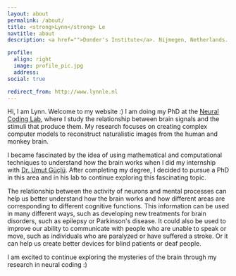 ```yaml
---
layout: about
permalink: /about/
title: <strong>Lynn</strong> Le
navtitle: about
description: <a href="">Donder's Institute</a>. Nijmegen, Netherlands.

profile:
  align: right
  image: profile_pic.jpg
  address:
social: true

redirect_from: http://www.lynnle.nl
---
```


Hi, I am Lynn. Welcome to my website :) I am doing my PhD at the [Neural Coding Lab](https://neuralcoding.nl/), where I study the relationship between brain signals and the stimuli that produce them. My research focuses on creating complex computer models to reconstruct naturalistic images from the human and monkey brain.

I became fascinated by the idea of using mathematical and computational techniques to understand how the brain works when I did my internship with [Dr. Umut Güçlü](https://www.ru.nl/en/people/guclu-u). After completing my degree, I decided to pursue a PhD in this area and in his lab to continue exploring this fascinating topic.

The relationship between the activity of neurons and mental processes can help us better understand how the brain works and how different areas are corresponding to different cognitive functions. This information can be used in many different ways, such as developing new treatments for brain disorders, such as epilepsy or Parkinson's disease. It could also be used to improve our ability to communicate with people who are unable to speak or move, such as individuals who are paralyzed or have suffered a stroke. Or it can help us create better devices for blind patients or deaf people.

I am excited to continue exploring the mysteries of the brain through my research in neural coding :) 